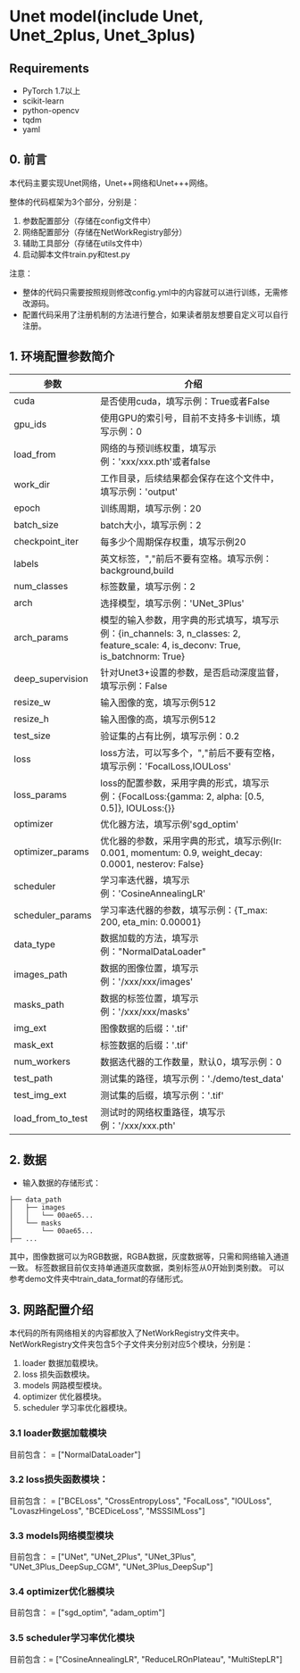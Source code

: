 # Unet model(include Unet, Unet_2plus, Unet_3plus)

## Requirements
- PyTorch 1.7以上
- scikit-learn
- python-opencv
- tqdm
- yaml 

## 0. 前言
本代码主要实现Unet网络，Unet++网络和Unet+++网络。<br>

整体的代码框架为3个部分，分别是：
1. 参数配置部分（存储在config文件中）
2. 网络配置部分（存储在NetWorkRegistry部分）
3. 辅助工具部分（存储在utils文件中）
4. 启动脚本文件train.py和test.py

注意：
- 整体的代码只需要按照规则修改config.yml中的内容就可以进行训练，无需修改源码。<br>
- 配置代码采用了注册机制的方法进行整合，如果读者朋友想要自定义可以自行注册。

## 1. 环境配置参数简介
参数|介绍
---|---
cuda|是否使用cuda，填写示例：True或者False
gpu_ids|使用GPU的索引号，目前不支持多卡训练，填写示例：0
load_from|网络的与预训练权重，填写示例：'xxx/xxx.pth'或者false
work_dir|工作目录，后续结果都会保存在这个文件中，填写示例：'output'
epoch|训练周期，填写示例：20
batch_size|batch大小，填写示例：2
checkpoint_iter|每多少个周期保存权重，填写示例20
labels|英文标签，","前后不要有空格。填写示例：background,build
num_classes|标签数量，填写示例：2
arch|选择模型，填写示例：'UNet_3Plus'
arch_params|模型的输入参数，用字典的形式填写，填写示例：{in_channels: 3, n_classes: 2, feature_scale: 4, is_deconv: True, is_batchnorm: True}
deep_supervision|针对Unet3+设置的参数，是否启动深度监督，填写示例：False
resize_w|输入图像的宽，填写示例512
resize_h|输入图像的高，填写示例512
test_size|验证集的占有比例，填写示例：0.2
loss|loss方法，可以写多个，","前后不要有空格，填写示例：'FocalLoss,IOULoss'
loss_params|loss的配置参数，采用字典的形式，填写示例：{FocalLoss:{gamma: 2, alpha: [0.5, 0.5]}, IOULoss:{}}
optimizer|优化器方法，填写示例'sgd_optim'
optimizer_params|优化器的参数，采用字典的形式，填写示例{lr: 0.001, momentum: 0.9, weight_decay: 0.0001, nesterov: False}
scheduler|学习率迭代器，填写示例：'CosineAnnealingLR'
scheduler_params|学习率迭代器的参数，填写示例：{T_max: 200, eta_min: 0.00001}
data_type|数据加载的方法，填写示例："NormalDataLoader"
images_path|数据的图像位置，填写示例：'/xxx/xxx/images'
masks_path|数据的标签位置，填写示例：'/xxx/xxx/masks'
img_ext|图像数据的后缀：'.tif'
mask_ext|标签数据的后缀：'.tif'
num_workers|数据迭代器的工作数量，默认0，填写示例：0
test_path|测试集的路径，填写示例：'./demo/test_data'
test_img_ext|测试集的后缀，填写示例：'.tif'
load_from_to_test|测试时的网络权重路径，填写示例：'/xxx/xxx.pth'

## 2. 数据
- 输入数据的存储形式：
```
├── data_path
│   ├── images
│   │   └── 00ae65...
│   └── masks
│       └── 00ae65...            
├── ...

```
其中，图像数据可以为RGB数据，RGBA数据，灰度数据等，只需和网络输入通道一致。
标签数据目前仅支持单通道灰度数据，类别标签从0开始到类别数。
可以参考demo文件夹中train_data_format的存储形式。

## 3. 网路配置介绍
本代码的所有网络相关的内容都放入了NetWorkRegistry文件夹中。<br>
NetWorkRegistry文件夹包含5个子文件夹分别对应5个模块，分别是：
1. loader 数据加载模块。
2. loss 损失函数模块。
3. models 网路模型模块。
4. optimizer 优化器模块。
5. scheduler 学习率优化器模块。

### 3.1 loader数据加载模块
目前包含： = ["NormalDataLoader"] <br>

### 3.2 loss损失函数模块：
目前包含： = ["BCELoss",
           "CrossEntropyLoss",
           "FocalLoss",
           "IOULoss",
           "LovaszHingeLoss",
           "BCEDiceLoss",
           "MSSSIMLoss"]<br>
           
### 3.3 models网络模型模块
目前包含： = ["UNet", 
            "UNet_2Plus", 
            "UNet_3Plus", 
            "UNet_3Plus_DeepSup_CGM", 
            "UNet_3Plus_DeepSup"]<br>
            
### 3.4 optimizer优化器模块
目前包含： = ["sgd_optim",
            "adam_optim"]<br>
### 3.5 scheduler学习率优化模块
目前包含：= ["CosineAnnealingLR",
           "ReduceLROnPlateau",
           "MultiStepLR"]<br>

